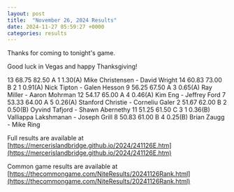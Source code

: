 ```yaml
---
layout: post
title:  "November 26, 2024 Results"
date: 2024-11-27 05:59:27 +0000
categories: results
---
```

Thanks for coming to tonight's game.

Good luck in Vegas and happy Thanksgiving!

13   68.75   82.50  A   1                1.30(A)  Mike Christensen - David Wright
14   60.83   73.00  B   2     1          0.91(A)  Nick Tipton - Galen Hesson
9   56.25   67.50  A   3                0.65(A)  Ray Miller - Aaron Mohrman
12   54.17   65.00  A   4                0.46(A)  Kim Eng - Jeffrey Ford
7   53.33   64.00  A   5                0.26(A)  Stanford Christie - Corneliu Galer
2   51.67   62.00  B         2          0.50(B)  Oyvind Tafjord - Shawn Abernethy
11   51.25   61.50  C         3     1    0.36(B)  Valliappa Lakshmanan - Joseph Grill
8   50.83   61.00  B         4          0.25(B)  Brian Zaugg - Mike Ring

Full results are available at [https://mercerislandbridge.github.io/2024/241126E.htm](https://mercerislandbridge.github.io/2024/241126E.htm)

Common game results are available at [https://thecommongame.com/NiteResults/20241126Rank.html](https://thecommongame.com/NiteResults/20241126Rank.html)
